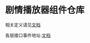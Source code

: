 # 剧情播放器组件仓库
相关定义请见[文档](https://hackmd.io/DyjZCvomR9mJqtFTnsk_bg)

各层接口事件地址:[文档](https://hackmd.io/@DF_4ifR6TfmsCUVMFyl02Q/S1rpMG1Uj)
